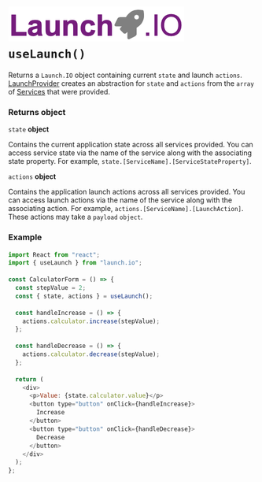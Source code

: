 # ![Launch.IO Logo](../../logo/logo-small.png) `useLaunch()`

Returns a `Launch.IO` object containing current `state` and launch `actions`. [LaunchProvider](./launchProvider.md) creates an abstraction for `state` and `actions` from the `array` of [Services](./service.md) that were provided.

### Returns **object**

`state` **object**

Contains the current application state across all services provided. You can access service state via the name of the service along with the associating state property. For example, `state.[ServiceName].[ServiceStateProperty]`.

`actions` **object**

Contains the application launch actions across all services provided. You can access launch actions via the name of the service along with the associating action. For example, `actions.[ServiceName].[LaunchAction]`. These actions may take a `payload` `object`.

### Example

```javascript
import React from "react";
import { useLaunch } from "launch.io";

const CalculatorForm = () => {
  const stepValue = 2;
  const { state, actions } = useLaunch();

  const handleIncrease = () => {
    actions.calculator.increase(stepValue);
  };

  const handleDecrease = () => {
    actions.calculator.decrease(stepValue);
  };

  return (
    <div>
      <p>Value: {state.calculator.value}</p>
      <button type="button" onClick={handleIncrease}>
        Increase
      </button>
      <button type="button" onClick={handleDecrease}>
        Decrease
      </button>
    </div>
  );
};
```
